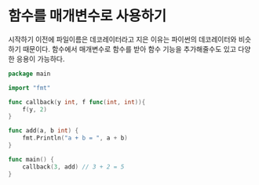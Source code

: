 # 함수를 매개변수로 사용하기

시작하기 이전에 파일이름은 데코레이터라고 지은 이유는 파이썬의 데코레이터와 비슷하기 때문이다. 
함수에서 매개변수로 함수를 받아 함수 기능을 추가해줄수도 있고 다양한 응용이 가능하다. 
```go
package main

import "fmt"

func callback(y int, f func(int, int)){
	f(y, 2)
}

func add(a, b int) {
	fmt.Println("a + b = ", a + b)
}

func main() {
	callback(3, add) // 3 + 2 = 5
}
```
